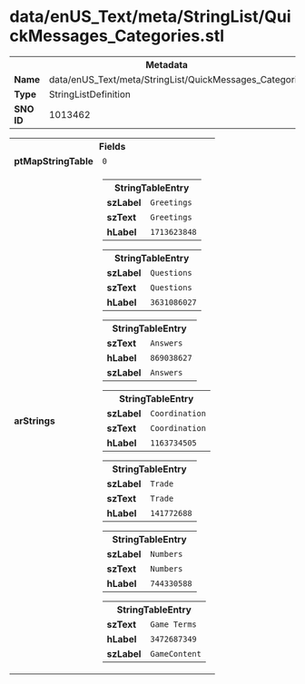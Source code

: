 <h1>data/enUS_Text/meta/StringList/QuickMessages_Categories.stl</h1><table><tr><th colspan="100%">Metadata</th></tr><tr><td><b>Name</b></td><td>data/enUS_Text/meta/StringList/QuickMessages_Categories.stl</td></tr><tr><td><b>Type</b></td><td>StringListDefinition</td></tr><tr><td><b>SNO ID</b></td><td>1013462</td></tr></table>

<table><tr><th colspan="100%">Fields</th></tr><tr><td><b>ptMapStringTable</b></td><td><code>0</code></td></tr><tr><td><b>arStrings</b></td><td><table><tr><th colspan="100%">StringTableEntry</th></tr><tr><td><b>szLabel</b></td><td><code>Greetings</code></td></tr><tr><td><b>szText</b></td><td><code>Greetings</code></td></tr><tr><td><b>hLabel</b></td><td><code>1713623848</code></td></tr></table>


<table><tr><th colspan="100%">StringTableEntry</th></tr><tr><td><b>szLabel</b></td><td><code>Questions</code></td></tr><tr><td><b>szText</b></td><td><code>Questions</code></td></tr><tr><td><b>hLabel</b></td><td><code>3631086027</code></td></tr></table>


<table><tr><th colspan="100%">StringTableEntry</th></tr><tr><td><b>szText</b></td><td><code>Answers</code></td></tr><tr><td><b>hLabel</b></td><td><code>869038627</code></td></tr><tr><td><b>szLabel</b></td><td><code>Answers</code></td></tr></table>


<table><tr><th colspan="100%">StringTableEntry</th></tr><tr><td><b>szLabel</b></td><td><code>Coordination</code></td></tr><tr><td><b>szText</b></td><td><code>Coordination</code></td></tr><tr><td><b>hLabel</b></td><td><code>1163734505</code></td></tr></table>


<table><tr><th colspan="100%">StringTableEntry</th></tr><tr><td><b>szLabel</b></td><td><code>Trade</code></td></tr><tr><td><b>szText</b></td><td><code>Trade</code></td></tr><tr><td><b>hLabel</b></td><td><code>141772688</code></td></tr></table>


<table><tr><th colspan="100%">StringTableEntry</th></tr><tr><td><b>szLabel</b></td><td><code>Numbers</code></td></tr><tr><td><b>szText</b></td><td><code>Numbers</code></td></tr><tr><td><b>hLabel</b></td><td><code>744330588</code></td></tr></table>


<table><tr><th colspan="100%">StringTableEntry</th></tr><tr><td><b>szText</b></td><td><code>Game Terms</code></td></tr><tr><td><b>hLabel</b></td><td><code>3472687349</code></td></tr><tr><td><b>szLabel</b></td><td><code>GameContent</code></td></tr></table>


</td></tr></table>


